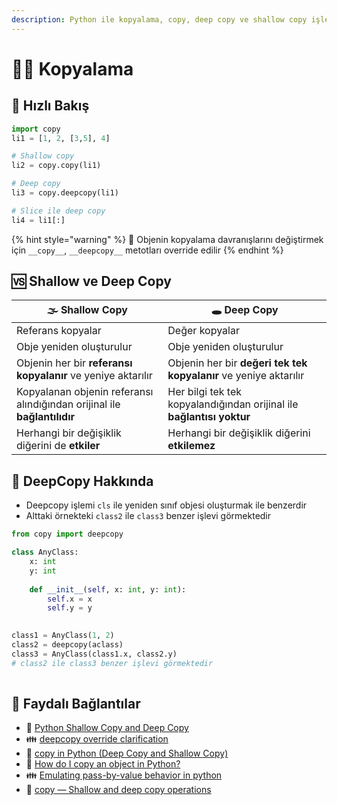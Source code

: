 ```yaml
---
description: Python ile kopyalama, copy, deep copy ve shallow copy işlemleri
---
```

# 👯‍♀️ Kopyalama

## 👀 Hızlı Bakış

```python
import copy
li1 = [1, 2, [3,5], 4]

# Shallow copy
li2 = copy.copy(li1)

# Deep copy
li3 = copy.deepcopy(li1)

# Slice ile deep copy
li4 = li1[:]
```

{% hint style="warning" %}
📢 Objenin kopyalama davranışlarını değiştirmek için `__copy__`, `__deepcopy__` metotları override edilir
{% endhint %}

## 🆚 Shallow ve Deep Copy

| 🌫️ Shallow Copy                                                         | 🕳 Deep Copy                                                          |
| ------------------------------------------------------------------------ | --------------------------------------------------------------------- |
| Referans kopyalar                                                        | Değer kopyalar                                                        |
| Obje yeniden oluşturulur                                                 | Obje yeniden oluşturulur                                              |
| Objenin her bir **referansı kopyalanır** ve yeniye aktarılır             | Objenin her bir **değeri tek tek kopyalanır** ve yeniye aktarılır     |
| Kopyalanan objenin referansı alındığından orijinal ile **bağlantılıdır** | Her bilgi tek tek kopyalandığından orijinal ile **bağlantısı yoktur** |
| Herhangi bir değişiklik diğerini de **etkiler**                          | Herhangi bir değişiklik diğerini **etkilemez**                        |

## 📜 DeepCopy Hakkında

* Deepcopy işlemi `cls` ile yeniden sınıf objesi oluşturmak ile benzerdir
* Alttaki örnekteki `class2` ile `class3` benzer işlevi görmektedir

```python
from copy import deepcopy

class AnyClass:
    x: int
    y: int
    
    def __init__(self, x: int, y: int):
        self.x = x
        self.y = y
        

class1 = AnyClass(1, 2)
class2 = deepcopy(aclass)
class3 = AnyClass(class1.x, class2.y)
# class2 ile class3 benzer işlevi görmektedir
        
```

## 🔗 Faydalı Bağlantılar

* 📃 [Python Shallow Copy and Deep Copy](https://www.programiz.com/python-programming/shallow-deep-copy)
* 👪 [deepcopy override clarification](https://stackoverflow.com/questions/57181829/deepcopy-override-clarification)
* 📃  [copy in Python (Deep Copy and Shallow Copy)](https://www.geeksforgeeks.org/copy-python-deep-copy-shallow-copy/) 
* 📃 [How do I copy an object in Python?](http://effbot.org/pyfaq/how-do-i-copy-an-object-in-python.htm)
* 👪 [Emulating pass-by-value behavior in python](https://stackoverflow.com/a/9762918/9770490)
* 📖 [copy  — Shallow and deep copy operations](https://docs.python.org/3/library/copy.html)
